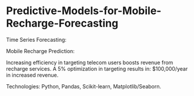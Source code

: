 # Predictive-Models-for-Mobile-Recharge-Forecasting

Time Series Forecasting:

Mobile Recharge Prediction:

Increasing efficiency in targeting telecom users boosts revenue from recharge services. A 5% optimization in targeting results in:
$100,000/year in increased revenue.

Technologies: Python, Pandas, Scikit-learn, Matplotlib/Seaborn.
